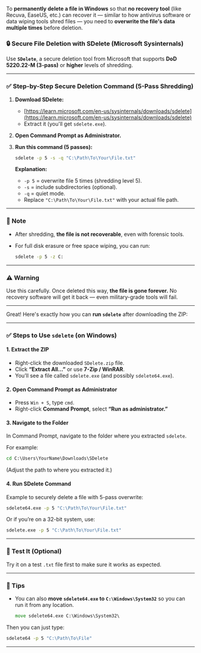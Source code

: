 To **permanently delete a file in Windows** so that **no recovery tool** (like Recuva, EaseUS, etc.) can recover it — similar to how antivirus software or data wiping tools shred files — you need to **overwrite the file's data multiple times** before deletion.

### 🔒 Secure File Deletion with SDelete (Microsoft Sysinternals)

Use **`SDelete`**, a secure deletion tool from Microsoft that supports **DoD 5220.22-M (3-pass)** or **higher** levels of shredding.

---

### ✅ Step-by-Step Secure Deletion Command (5-Pass Shredding)

1. **Download SDelete:**

   * [https://learn.microsoft.com/en-us/sysinternals/downloads/sdelete](https://learn.microsoft.com/en-us/sysinternals/downloads/sdelete)
   * Extract it (you'll get `sdelete.exe`).

2. **Open Command Prompt as Administrator.**

3. **Run this command (5 passes):**

   ```cmd
   sdelete -p 5 -s -q "C:\Path\To\Your\File.txt"
   ```

   **Explanation:**

   * `-p 5` = overwrite file 5 times (shredding level 5).
   * `-s` = include subdirectories (optional).
   * `-q` = quiet mode.
   * Replace `"C:\Path\To\Your\File.txt"` with your actual file path.

---

### 🚫 Note

* After shredding, **the file is not recoverable**, even with forensic tools.
* For full disk erasure or free space wiping, you can run:

  ```cmd
  sdelete -p 5 -z C:
  ```

---

### ⚠️ Warning

Use this carefully. Once deleted this way, **the file is gone forever.** No recovery software will get it back — even military-grade tools will fail.

---

Great! Here's exactly how you can **run `sdelete`** after downloading the ZIP:

---

### ✅ Steps to Use `sdelete` (on Windows)

#### 1. **Extract the ZIP**

* Right-click the downloaded `SDelete.zip` file.
* Click **“Extract All…”** or use **7-Zip / WinRAR**.
* You’ll see a file called `sdelete.exe` (and possibly `sdelete64.exe`).

#### 2. **Open Command Prompt as Administrator**

* Press `Win + S`, type `cmd`.
* Right-click **Command Prompt**, select **“Run as administrator.”**

#### 3. **Navigate to the Folder**

In Command Prompt, navigate to the folder where you extracted `sdelete`.

For example:

```cmd
cd C:\Users\YourName\Downloads\SDelete
```

(Adjust the path to where you extracted it.)

#### 4. **Run SDelete Command**

Example to securely delete a file with 5-pass overwrite:

```cmd
sdelete64.exe -p 5 "C:\Path\To\Your\File.txt"
```

Or if you’re on a 32-bit system, use:

```cmd
sdelete.exe -p 5 "C:\Path\To\Your\File.txt"
```

---

### 🧪 Test It (Optional)

Try it on a test `.txt` file first to make sure it works as expected.

---

### 📝 Tips

* You can also **move `sdelete64.exe` to `C:\Windows\System32`** so you can run it from any location.

  ```cmd
  move sdelete64.exe C:\Windows\System32\
  ```

Then you can just type:

```cmd
sdelete64 -p 5 "C:\Path\To\File"
```

---

